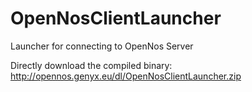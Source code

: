 # OpenNosClientLauncher
Launcher for connecting to OpenNos Server

Directly download the compiled binary:
http://opennos.genyx.eu/dl/OpenNosClientLauncher.zip
